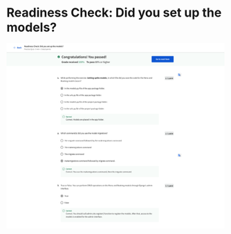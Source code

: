 # Readiness Check: Did you set up the models?

![screencapture-coursera-org-learn-back-end-developer-capstone-quiz-85dcL-readiness-check-did-you-set-up-the-models-view-attempt-2023-02-12-07_41_26.png](Readiness%20Check%20Did%20you%20set%20up%20the%20models%2034baa41d0acf4c1683fd295f1b04d30e/screencapture-coursera-org-learn-back-end-developer-capstone-quiz-85dcL-readiness-check-did-you-set-up-the-models-view-attempt-2023-02-12-07_41_26.png)